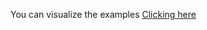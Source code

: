 You can visualize the examples <a href="https://www.wa4e.com/code/html/index.htm">Clicking here</a>
